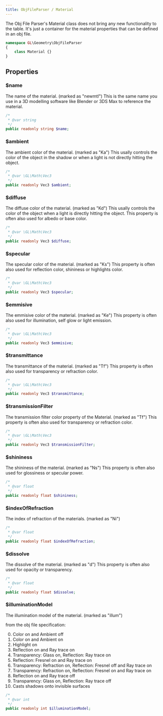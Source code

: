 ```yaml
---
title: ObjFileParser / Material
---
```


The Obj File Parser's Material class does not bring any new functionality to the table. It's just a container for the material properties that can be defined in an obj file.

```php 
namespace GL\Geometry\ObjFileParser
{
    class Material {}
}
```

## Properties

### $name

The name of the material. (marked as "newmtl") 
This is the same name you use in a 3D modelling software like Blender or 3DS Max to reference the material.

```php
/*
 * @var string
 */
public readonly string $name;
```

### $ambient

The ambient color of the material. (marked as "Ka")
This usally controls the color of the object in the shadow or when a light is not directly hitting the object.

```php
/*
 * @var \GL\Math\Vec3
 */
public readonly Vec3 $ambient;
```

### $diffuse

The diffuse color of the material. (marked as "Kd")
This usally controls the color of the object when a light is directly hitting the object.
This property is often also used for albedo or base color.

```php
/*
 * @var \GL\Math\Vec3
 */
public readonly Vec3 $diffuse;
```

### $specular

The specular color of the material. (marked as "Ks")
This property is often also used for reflection color, shininess or highlights color.

```php
/*
 * @var \GL\Math\Vec3
 */
public readonly Vec3 $specular;
```

### $emmisive

The emmisive color of the material. (marked as "Ke")
This property is often also used for illumination, self glow or light emission.

```php
/*
 * @var \GL\Math\Vec3
 */
public readonly Vec3 $emmisive;
```

### $transmittance

The transmittance of the material. (marked as "Tf")
This property is often also used for transparency or refraction color.

```php
/*
 * @var \GL\Math\Vec3
 */
public readonly Vec3 $transmittance;
```

### $transmissionFilter

The transmission filter color property of the Material. (marked as "Tf")
This property is often also used for transparency or refraction color.

```php
/*
 * @var \GL\Math\Vec3
 */
public readonly Vec3 $transmissionFilter;
```

### $shininess

The shininess of the material. (marked as "Ns")
This property is often also used for glossiness or specular power.

```php
/*
 * @var float
 */
public readonly float $shininess;
```

### $indexOfRefraction

The index of refraction of the materials. (marked as "Ni")

```php
/*
 * @var float
 */
public readonly float $indexOfRefraction;
```

### $dissolve

The dissolve of the material. (marked as "d")
This property is often also used for opacity or transparency.

```php
/*
 * @var float
 */
public readonly float $dissolve;
```

### $illuminationModel

The illumination model of the material. (marked as "illum")

from the obj file specification:

0. Color on and Ambient off
1. Color on and Ambient on
2. Highlight on
3. Reflection on and Ray trace on
4. Transparency: Glass on, Reflection: Ray trace on
5. Reflection: Fresnel on and Ray trace on
6. Transparency: Refraction on, Reflection: Fresnel off and Ray trace on
7. Transparency: Refraction on, Reflection: Fresnel on and Ray trace on
8. Reflection on and Ray trace off
9. Transparency: Glass on, Reflection: Ray trace off
10. Casts shadows onto invisible surfaces

```php
/*
 * @var int
 */
public readonly int $illuminationModel;
```




